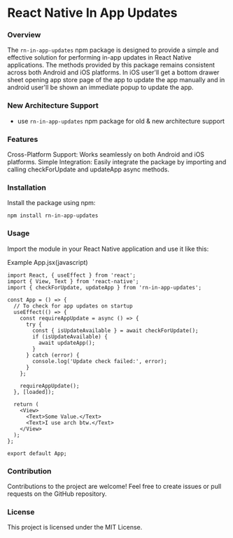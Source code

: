 # React Native In App Updates
### Overview
The `rn-in-app-updates` npm package is designed to provide a simple and effective solution for performing in-app updates in React Native applications. The methods provided by this package remains consistent across both Android and iOS platforms. In iOS user'll get a bottom drawer sheet opening app store page of the app to update the app manually and in android user'll be shown an immediate popup to update the app.

### New Architecture Support
- use `rn-in-app-updates` npm package for old & new architecture support

### Features
Cross-Platform Support: Works seamlessly on both Android and iOS platforms.
Simple Integration: Easily integrate the package by importing and calling checkForUpdate and updateApp async methods.

### Installation
Install the package using npm:
```
npm install rn-in-app-updates
```
### Usage
Import the module in your React Native application and use it like this:

Example App.jsx(javascript)
```
import React, { useEffect } from 'react';
import { View, Text } from 'react-native';
import { checkForUpdate, updateApp } from 'rn-in-app-updates';

const App = () => {
  // To check for app updates on startup
  useEffect(() => {
    const requireAppUpdate = async () => {
      try {
        const { isUpdateAvailable } = await checkForUpdate();
        if (isUpdateAvailable) {
          await updateApp();
        }
      } catch (error) {
        console.log('Update check failed:', error);
      }
    };

    requireAppUpdate();
  }, [loaded]);

  return (
    <View>
      <Text>Some Value.</Text>
      <Text>I use arch btw.</Text>
    </View>
  );
};

export default App;
```

### Contribution
Contributions to the project are welcome! Feel free to create issues or pull requests on the GitHub repository.

### License
This project is licensed under the MIT License.
